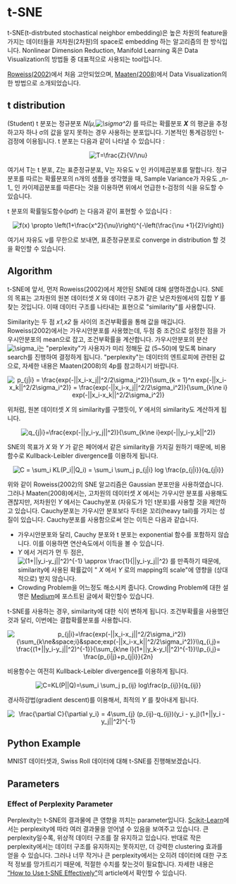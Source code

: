 # t-SNE
t-SNE(t-distrbuted stochastical neighbor embedding)은 높은 차원의 feature을 가지는 데이터들을 저차원(2차원)의 space로 embedding 하는 알고리즘의 한 방식입니다. 
Nonlinear Dimension Reduction, Manifold Learning 혹은 Data Visualization의 방법들 중 대표적으로 사용되는 tool입니다.

[Roweiss(2002)](https://cs.nyu.edu/~roweis/papers/sne_final.pdf)에서 처음 고안되었으며, [Maaten(2008)](https://jmlr.org/papers/volume9/vandermaaten08a/vandermaaten08a.pdf)에서 Data Visualization의 한 방법으로 소개되었습니다.

## t distribution
(Student) t 분포는 정규분포 _N(μ,<img src="https://latex.codecogs.com/svg.image?\sigma^2" title="\sigma^2" />)_ 를 따르는 확률분포 _**X**_ 의 평균을 추정하고자 하나 σ의 값을 알지 못하는 경우 사용하는 분포입니다. 기본적인 통계검정인 t-검정에 이용됩니다.
t 분포는 다음과 같이 나타낼 수 있습니다 : 
<p align="center">
  <img src="https://latex.codecogs.com/svg.image?T=\frac{Z}{V/\nu}" title="T=\frac{Z}{V/\nu}" />
</p>
여기서 T는 t 분포, Z는 표준정규분포, V는 자유도 ν 인 카이제곱분포를 말합니다. 정규분포를 따르는 확률분포의 n개의 샘플을 생각했을 때, Sample Variance가 자유도 _n-1_ 인 카이제곱분포를 따른다는 것을 이용하면 위에서 언급한 t-검정의 식을 유도할 수 있습니다.

t 분포의 확률밀도함수(pdf) 는 다음과 같이 표현할 수 있습니다 :
<p align="center">
  <img src="https://latex.codecogs.com/svg.image?f(x)&space;\propto&space;&space;\left(1&plus;\frac{x^2}{\nu}\right)^{-\left(\frac{\nu&space;&plus;1}{2}\right)}" title="f(x) \propto \left(1+\frac{x^2}{\nu}\right)^{-\left(\frac{\nu +1}{2}\right)}" />
</p>
여기서 자유도 ν를 무한으로 보내면, 표준정규분포로 converge in distribution 할 것을 확인할 수 있습니다.

## Algorithm
t-SNE에 앞서, 먼저 Roweiss(2002)에서 제안된 SNE에 대해 설명하겠습니다.
SNE의 목표는 고차원의 원본 데이터셋 _X_ 와 데이터 구조가 같은 낮은차원에서의 집합  _Y_ 를 찾는 것입니다. 이때 데이터 구조를 나타내는 표현으로 "similarity"를 사용합니다.

Similarity는 두 점 _x1,x2_ 들 사이의 조건부확률을 통해 값을 매깁니다. Roweiss(2002)에서는 가우시안분포를 사용했는데, 두점 중 조건으로 설정한 점을 가우시안분포의 mean으로 잡고, 조건부확률을 계산합니다. 가우시안분포의 분산 <img src="https://latex.codecogs.com/svg.image?\sigma_i" title="\sigma_i" />는 "perplexity"가 사용자가 미리 정해둔 값 (5~50)에 맞도록 binary search를 진행하여 결정하게 됩니다. "perplexity"는 데이터의 엔트로피에 관련된 값으로, 자세한 내용은 Maaten(2008)의 4p를 참고하시기 바랍니다.
<p align="center">
  <img src="https://latex.codecogs.com/svg.image?p_{j|i}&space;=&space;\frac{exp(-||x_i-x_j||^2/2\sigma_i^2)}{\sum_{k&space;=&space;1}^n&space;exp(-||x_i-x_k||^2/2\sigma_i^2)}&space;=&space;\frac{exp(-||x_i-x_j||^2/2\sigma_i^2)}{\sum_{k\ne&space;i}&space;exp(-||x_i-x_k||^2/2\sigma_i^2)}" title="p_{j|i} = \frac{exp(-||x_i-x_j||^2/2\sigma_i^2)}{\sum_{k = 1}^n exp(-||x_i-x_k||^2/2\sigma_i^2)} = \frac{exp(-||x_i-x_j||^2/2\sigma_i^2)}{\sum_{k\ne i} exp(-||x_i-x_k||^2/2\sigma_i^2)}" />
</p>

위처럼, 원본 데이터셋 _X_ 의 similarity를 구했듯이, _Y_ 에서의 similarity도 계산하게 됩니다.

<p align="center">
  <img src="https://latex.codecogs.com/svg.image?q_{j|i}=\frac{exp(-||y_i-y_j||^2)}{\sum_{k\ne&space;i}exp(-||y_i-y_k||^2)}" title="q_{j|i}=\frac{exp(-||y_i-y_j||^2)}{\sum_{k\ne i}exp(-||y_i-y_k||^2)}" />
</p>

SNE의 목표가 _X_ 와 _Y_ 가 같은 페어에서 같은 similarity을 가지길 원하기 때문에, 비용함수로 Kullback-Leibler divergence를 이용하게 됩니다. 
<p align="center">
  <img src="https://latex.codecogs.com/svg.image?C&space;=&space;\sum_i&space;KL(P_i||Q_i)&space;=&space;\sum_i&space;\sum_j&space;p_{j|i}&space;log&space;\frac{p_{j|i}}{q_{j|i}}" title="C = \sum_i KL(P_i||Q_i) = \sum_i \sum_j p_{j|i} log \frac{p_{j|i}}{q_{j|i}}" />
</p>

위와 같이 Roweiss(2002)의 SNE 알고리즘은 Gaussian 분포만을 사용하였습니다. 그러나 Maaten(2008)에서는, 고차원의 데이터셋 _X_ 에서는 가우시안 분포를 사용해도 괜찮지만, 저차원인 _Y_ 에서는 Cauchy분포 (자유도가 1인 t분포)를 사용할 것을 제안하고 있습니다. Cauchy분포는 가우시안 분포보다 두터운 꼬리(heavy tail)를 가지는 성질이 있습니다. Cauchy분포를 사용함으로써 얻는 이득은 다음과 같습니다.

- 가우시안분포와 달리, Cauchy 분포와 t 분포는 exponential 함수를 포함하지 않습니다. 이를 이용하면 연산속도에서 이득을 볼 수 있습니다.
- _Y_ 에서 거리가 먼 두 점은, <img src="https://latex.codecogs.com/svg.image?(1&plus;||y_i-y_j||^2)^{-1}&space;\approx&space;\frac{1}{||y_i-y_j||^2}" title="(1+||y_i-y_j||^2)^{-1} \approx \frac{1}{||y_i-y_j||^2}" /> 를 만족하기 때문에, similarity에 사용된 확률값이 " _X_ 에서 _Y_ 로의 mapping의 scale"에 영향을 (상대적으로) 받지 않습니다.
- Crowding Problem을 어느정도 해소시켜 줍니다. Crowding Problem에 대한 설명은 [Medium](https://medium.com/@Vivek06/crowding-problem-c9ba85c3bb2d)에 포스트된 글에서 확인할수 있습니다.

t-SNE를 사용하는 경우, similarity에 대한 식이 변하게 됩니다. 조건부확률을 사용했던 것과 달리, 이번에는 결합확률분포를 사용합니다.
<p align="center">
  <img src="https://latex.codecogs.com/svg.image?p_{j|i}=\frac{exp(-||x_i-x_j||^2/2\sigma_i^2)}{\sum_{k\ne&space;i}&space;exp(-||x_i-x_k||^2/2\sigma_i^2)}\\q_{i,j}=&space;\frac{(1&plus;||y_i-y_j||^2)^{-1}}{\sum_{k\ne&space;l}(1&plus;||y_k-y_l||^2)^{-1}}\\p_{i,j}=&space;\frac{p_{i|j}&plus;p_{j|i}}{2n}&space;" title="p_{j|i}=\frac{exp(-||x_i-x_j||^2/2\sigma_i^2)}{\sum_{k\ne&space;i}&space;exp(-||x_i-x_k||^2/2\sigma_i^2)}\\q_{i,j}= \frac{(1+||y_i-y_j||^2)^{-1}}{\sum_{k\ne l}(1+||y_k-y_l||^2)^{-1}}\\p_{i,j}= \frac{p_{i|j}+p_{j|i}}{2n} " />
</p>

비용함수는 여전히 Kullback-Leibler divergence를 이용하게 됩니다.
<p align="center">
  <img src="https://latex.codecogs.com/svg.image?C=KL(P||Q)=\sum_i&space;\sum_j&space;p_{ij}&space;log\frac{p_{ij}}{q_{ij}}" title="C=KL(P||Q)=\sum_i \sum_j p_{ij} log\frac{p_{ij}}{q_{ij}}" />
</p>

경사하강법(gradient descent)를 이용해서, 최적의 _Y_ 를 찾아내게 됩니다.
<p align="center">
  <img src="https://latex.codecogs.com/svg.image?\frac{\partial&space;C}{\partial&space;y_i}&space;=&space;4\sum_{j}&space;(p_{ij}-q_{ij})(y_i&space;-&space;y_j)(1&plus;||y_i&space;-&space;y_j||^2)^{-1}" title="\frac{\partial C}{\partial y_i} = 4\sum_{j} (p_{ij}-q_{ij})(y_i - y_j)(1+||y_i - y_j||^2)^{-1}" />
</p>

## Python Example
MNIST 데이터셋과, Swiss Roll 데이터에 대해 t-SNE를 진행해보겠습니다.

## Parameters
### Effect of Perplexity Parameter
Perplexity는 t-SNE의 결과물에 큰 영향을 끼치는 parameter입니다. [Scikit-Learn](https://scikit-learn.org/stable/auto_examples/manifold/plot_t_sne_perplexity.html#sphx-glr-auto-examples-manifold-plot-t-sne-perplexity-py)에서는 perplexity에 따라 여러 결과물을 얻어낼 수 있음을 보여주고 있습니다. 큰 perplexity일수록, 위상적 데이터 구조를 잘 유지하고 있습니다. 반대로 작은 perplexity에서는 데이터 구조를 유지하지는 못하지만, 더 강력한 clustering 효과를 얻을 수 있습니다. 그러나 너무 작거나 큰 perplexity에서는 오히려 데이터에 대한 구조적 정보를 망가트리기 때문에, 적절한 수치를 찾는것이 필요합니다. 자세한 내용은 [“How to Use t-SNE Effectively”](https://distill.pub/2016/misread-tsne/)의 article에서 확인할 수 있습니다.


